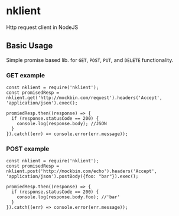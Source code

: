 # nklient
Http request client in NodeJS

## Basic Usage
Simple promise based lib. for `GET`, `POST`, `PUT`, and `DELETE` functionality.

### GET example
```
const nklient = require('nklient');
const promisedResp = nklient.get('http://mockbin.com/request').headers('Accept', 'application/json').exec();

promiedResp.then((response) => {
  if (response.statusCode == 200) {
    console.log(response.body); //JSON
  }
}).catch((err) => console.error(err.message));
```

### POST example
```
const nklient = require('nklient');
const promisedResp = nklient.post('http://mockbin.com/echo').headers('Accept', 'application/json').postBody({foo: "bar"}).exec();

promiedResp.then((response) => {
  if (response.statusCode == 200) {
    console.log(response.body.foo); //'bar'
  }
}).catch((err) => console.error(err.message));
```